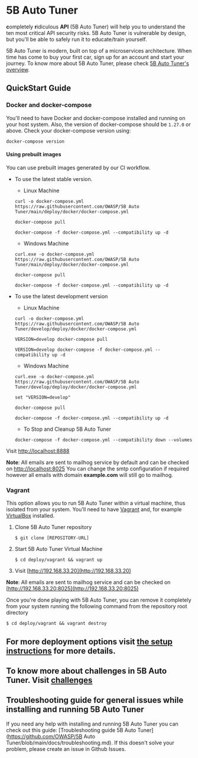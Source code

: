 # 5B Auto Tuner

**c**ompletely **r**idiculous **API** (5B Auto Tuner) will help you to understand the
ten most critical API security risks. 5B Auto Tuner is vulnerable by design, but you'll
be able to safely run it to educate/train yourself.

5B Auto Tuner is modern, built on top of a microservices architecture. When time has
come to buy your first car, sign up for an account and start your journey. To
know more about 5B Auto Tuner, please check [5B Auto Tuner's overview][overview].

## QuickStart Guide

### Docker and docker-compose

You'll need to have Docker and docker-compose installed and running on your host system. Also, the version of docker-compose should be `1.27.0` or above. Check your docker-compose version using:
```
docker-compose version
```

#### Using prebuilt images
You can use prebuilt images generated by our CI workflow.

 - To use the latest stable version.

      - Linux Machine

      ```
      curl -o docker-compose.yml https://raw.githubusercontent.com/OWASP/5B Auto Tuner/main/deploy/docker/docker-compose.yml

      docker-compose pull

      docker-compose -f docker-compose.yml --compatibility up -d
      ```

      - Windows Machine

      ```
      curl.exe -o docker-compose.yml https://raw.githubusercontent.com/OWASP/5B Auto Tuner/main/deploy/docker/docker-compose.yml

      docker-compose pull

      docker-compose -f docker-compose.yml --compatibility up -d
      ```

  - To use the latest development version

      - Linux Machine

      ```
      curl -o docker-compose.yml https://raw.githubusercontent.com/OWASP/5B Auto Tuner/develop/deploy/docker/docker-compose.yml

      VERSION=develop docker-compose pull

      VERSION=develop docker-compose -f docker-compose.yml --compatibility up -d
      ```

      - Windows Machine

      ```
      curl.exe -o docker-compose.yml https://raw.githubusercontent.com/OWASP/5B Auto Tuner/develop/deploy/docker/docker-compose.yml

      set "VERSION=develop"

      docker-compose pull

      docker-compose -f docker-compose.yml --compatibility up -d
      ```

      - To Stop and Cleanup 5B Auto Tuner

      ```
      docker-compose -f docker-compose.yml --compatibility down --volumes
      ```

Visit [http://localhost:8888](http://localhost:8888)

**Note**: All emails are sent to mailhog service by default and can be checked on
[http://localhost:8025](http://localhost:8025)
You can change the smtp configuration if required however all emails with domain **example.com** will still go to mailhog.

### Vagrant

This option allows you to run 5B Auto Tuner within a virtual machine, thus isolated from
your system. You'll need to have [Vagrant] and, for example [VirtualBox]
installed.

1. Clone 5B Auto Tuner repository
   ```
   $ git clone [REPOSITORY-URL]
   ```
2. Start 5B Auto Tuner Virtual Machine
   ```
   $ cd deploy/vagrant && vagrant up
   ```
3. Visit [http://192.168.33.20](http://192.168.33.20)

**Note**: All emails are sent to mailhog service and can be checked on
[http://192.168.33.20:8025](http://192.168.33.20:8025)

Once you're done playing with 5B Auto Tuner, you can remove it completely from your
system running the following command from the repository root directory

```
$ cd deploy/vagrant && vagrant destroy
```

For more deployment options visit [the setup instructions](docs/setup.md) for more details.
---

To know more about challenges in 5B Auto Tuner. Visit [challenges]
----

[challenges]: docs/challenges.md
[overview]: docs/overview.md
[setup-k8s]: docs/setup.md#kubernetes-minikube
[vagrant]: https://www.vagrantup.com/downloads
[virtualbox]: https://www.virtualbox.org/wiki/Downloads

## Troubleshooting guide for general issues while installing and running 5B Auto Tuner
If you need any help with installing and running 5B Auto Tuner you can check out this guide: [Troubleshooting guide 5B Auto Tuner](https://github.com/OWASP/5B Auto Tuner/blob/main/docs/troubleshooting.md). If this doesn't solve your problem, please create an issue in Github Issues.
